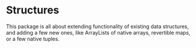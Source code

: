 # Structures

This package is all about extending functionality of existing data structures,
and adding a few new ones, like ArrayLists of native arrays, revertible maps, or a few native tuples.